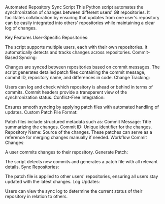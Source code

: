Automated Repository Sync Script
This Python script automates the synchronization of changes between different users' Git repositories. It facilitates collaboration by ensuring that updates from one user's repository can be easily integrated into others' repositories while maintaining a clear log of changes.

Key Features
User-Specific Repositories:

The script supports multiple users, each with their own repositories.
It automatically detects and tracks changes across repositories.
Commit-Based Syncing:

Changes are synced between repositories based on commit messages.
The script generates detailed patch files containing the commit message, commit ID, repository name, and differences in code.
Change Tracking:

Users can log and check which repository is ahead or behind in terms of commits.
Commit headers provide a transparent view of the synchronization status.
Conflict-Free Integration:

Ensures smooth syncing by applying patch files with automated handling of updates.
Custom Patch File Format:

Patch files include structured metadata such as:
Commit Message: Title summarizing the changes.
Commit ID: Unique identifier for the changes.
Repository Name: Source of the changes.
These patches can serve as a reference for merging changes manually if needed.
Workflow
Commit Changes:

A user commits changes to their repository.
Generate Patch:

The script detects new commits and generates a patch file with all relevant details.
Sync Repositories:

The patch file is applied to other users' repositories, ensuring all users stay updated with the latest changes.
Log Updates:

Users can view the sync log to determine the current status of their repository in relation to others.
